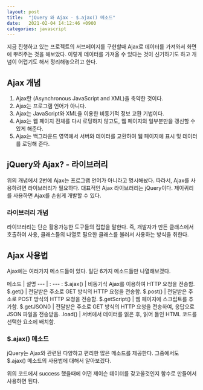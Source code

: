 ```yaml
---
layout: post
title:  "jQuery 와 Ajax - $.ajax() 메소드"
date:   2021-02-04 14:12:46 +0900
categories: javascript
---
```

지금 진행하고 있는 프로젝트의 서브페이지를 구현할때 Ajax로 데이터를 가져와서 화면에 뿌려주는 것을 해보았다. 
이렇게 데이터를 가져올 수 있다는 것이 신기하기도 하고 개념이 어렵기도 해서 정리해놓으려고 한다.

## Ajax 개념

1. Ajax란 (Asynchronous JavaScript and XML)을 축약한 것이다.
2. Ajax는 프로그램 언어가 아니다.
3. Ajax는 JavaScript와 XML을 이용한 비동기적 정보 교환 기법이다.
4. Ajax는 웹 페이지 전체를 다시 로딩하지 않고도, 웹 페이지의 일부분만을 갱신할 수 있게 해준다. 
5. Ajax는 백그라운드 영역에서 서버와 데이터를 교환하여 웹 페이지에 표시 및 데이터를 로딩해 준다.

## jQuery와 Ajax? - 라이브러리

위의 개념에서 2번에 Ajax는 프로그램 언어가 아니라고 명시해놨다. 따라서, Ajax를 사용하려면 라이브러리가 필요하다.
대표적인 Ajax 라이브러리는 jQuery이다. 제이쿼리를 사용하면 Ajax를 손쉽게 개발할 수 있다.

### 라이브러리 개념

라이브러리는 단순 활용가능한 도구들의 집합을 말한다.
즉, 개발자가 만든 클래스에서 호출하여 사용, 클래스들의 나열로 필요한 클래스를 불러서 사용하는 방식을 취한다.


## Ajax 사용법

Ajax에는 여러가지 메소드들이 있다.
일단 6가지 메소드들만 나열해보겠다.

메소드 | 설명
--- | : --- :
$.ajax() | 비동기식 Ajax를 이용하여 HTTP 요청을 전송함.
$.get() | 전달받은 주소로 GET 방식의 HTTP 요청을 전송함.
$.post() | 전달받은 주소로 POST 방식의 HTTP 요청을 전송함.
$.getScript() | 웹 페이지에 스크립트를 추가함.
$.getJSON() | 전달받은 주소로 GET 방식의 HTTP 요청을 전송하여, 응답으로 JSON 파일을 전송받음.
.load() | 서버에서 데이터를 읽은 후, 읽어 들인 HTML 코드를 선택한 요소에 배치함.

### $.ajax() 메소드

jQuery는 Ajax와 관련된 다양하고 편리한 많은 메소드를 제공한다.
그중에서도 $.ajax() 메소드의 사용법에 대해서 알아보겠다.



<script src="https://gist.github.com/jkim68888/e0d57374085ef939895c50130b1397ab.js"></script>


위의 코드에서 success 했을때에 어떤 제이슨 데이터를 갖고올것인지 함수로 만들어서 사용하면 된다.






